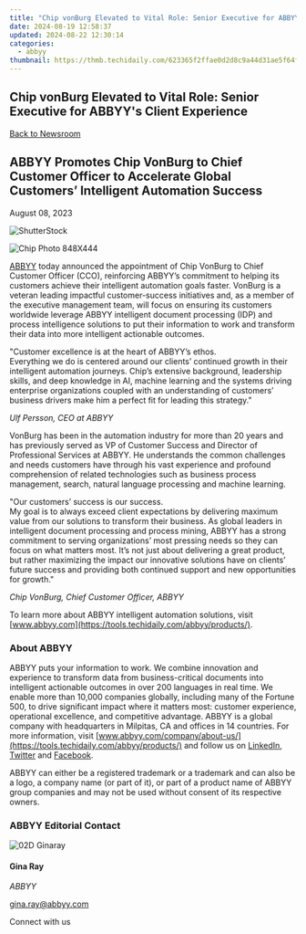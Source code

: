 ```yaml
---
title: "Chip vonBurg Elevated to Vital Role: Senior Executive for ABBYY's Client Experience"
date: 2024-08-19 12:58:37
updated: 2024-08-22 12:30:14
categories:
  - abbyy
thumbnail: https://thmb.techidaily.com/623365f2ffae0d2d8c9a44d31ae5f64f961d3fb3d2838be2d2e5cf0ae63c28b6.jpg
---
```


## Chip vonBurg Elevated to Vital Role: Senior Executive for ABBYY's Client Experience

[Back to Newsroom](https://tools.techidaily.com/abbyy/products/)

## ABBYY Promotes Chip VonBurg to Chief Customer Officer to Accelerate Global Customers’ Intelligent Automation Success

August 08, 2023

![ShutterStock](https://content.abbyy.com/-/media/project/abbyy/abbyy/branchtemplates/shutterstock_1272462163_1296-x-729.jpg?h=729&iar=0&w=1296)

![Chip Photo 848X444](https://static4.abbyy.com/abbyycommedia/37570/chip-photo-848x444.png) 

[ABBYY](https://tools.techidaily.com/abbyy/products/) today announced the appointment of Chip VonBurg to Chief Customer Officer (CCO), reinforcing ABBYY’s commitment to helping its customers achieve their intelligent automation goals faster. VonBurg is a veteran leading impactful customer-success initiatives and, as a member of the executive management team, will focus on ensuring its customers worldwide leverage ABBYY intelligent document processing (IDP) and process intelligence solutions to put their information to work and transform their data into more intelligent actionable outcomes.

"Customer excellence is at the heart of ABBYY’s ethos.   
Everything we do is centered around our clients’ continued growth in their intelligent automation journeys. Chip’s extensive background, leadership skills, and deep knowledge in AI, machine learning and the systems driving enterprise organizations coupled with an understanding of customers’ business drivers make him a perfect fit for leading this strategy."

_Ulf Persson, CEO at ABBYY_

VonBurg has been in the automation industry for more than 20 years and has previously served as VP of Customer Success and Director of Professional Services at ABBYY. He understands the common challenges and needs customers have through his vast experience and profound comprehension of related technologies such as business process management, search, natural language processing and machine learning.

"Our customers’ success is our success.   
My goal is to always exceed client expectations by delivering maximum value from our solutions to transform their business. As global leaders in intelligent document processing and process mining, ABBYY has a strong commitment to serving organizations’ most pressing needs so they can focus on what matters most. It’s not just about delivering a great product, but rather maximizing the impact our innovative solutions have on clients’ future success and providing both continued support and new opportunities for growth."

_Chip VonBurg, Chief Customer Officer, ABBYY_

To learn more about ABBYY intelligent automation solutions, visit [www.abbyy.com](https://tools.techidaily.com/abbyy/products/).

### About ABBYY

ABBYY puts your information to work. We combine innovation and experience to transform data from business-critical documents into intelligent actionable outcomes in over 200 languages in real time. We enable more than 10,000 companies globally, including many of the Fortune 500, to drive significant impact where it matters most: customer experience, operational excellence, and competitive advantage. ABBYY is a global company with headquarters in Milpitas, CA and offices in 14 countries. For more information, visit [www.abbyy.com/company/about-us/](https://tools.techidaily.com/abbyy/products/) and follow us on [LinkedIn](https://www.linkedin.com/company/abbyy), [Twitter](https://twitter.com/ABBYY%5FSoftware) and [Facebook](https://www.facebook.com/ABBYYsoft).

ABBYY can either be a registered trademark or a trademark and can also be a logo, a company name (or part of it), or part of a product name of ABBYY group companies and may not be used without consent of its respective owners.

### ABBYY Editorial Contact

![02D Ginaray](https://static2.abbyy.com/abbyycommedia/23662/02d-ginaray.png)

#### Gina Ray

_ABBYY_

[gina.ray@abbyy.com](https://tools.techidaily.com/abbyy/products/) 

  
Connect with us

<ins class="adsbygoogle"
     style="display:block"
     data-ad-format="autorelaxed"
     data-ad-client="ca-pub-7571918770474297"
     data-ad-slot="1223367746"></ins>



<ins class="adsbygoogle"
     style="display:block"
     data-ad-client="ca-pub-7571918770474297"
     data-ad-slot="8358498916"
     data-ad-format="auto"
     data-full-width-responsive="true"></ins>
